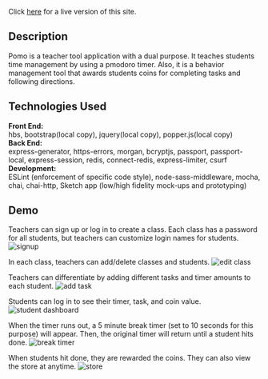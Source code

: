 Click [here](https://still-sea-86679.herokuapp.com/) for a live version of this site. 

## Description
Pomo is a teacher tool application with a dual purpose. It teaches students time management by using a pmodoro timer. Also, it is a behavior management tool that awards students coins for completing tasks and following directions. 

## Technologies Used
**Front End:** <br>
hbs, bootstrap(local copy), jquery(local copy), popper.js(local copy) <br>
**Back End:** <br>
express-generator, https-errors, morgan, bcryptjs, passport, passport-local, express-session, redis, connect-redis, express-limiter, csurf  <br>
**Development:**  <br>
ESLint (enforcement of specific code style), node-sass-middleware, mocha, chai, chai-http, Sketch app (low/high fidelity mock-ups and prototyping)

## Demo
Teachers can sign up or log in to create a class. Each class has a password for all students, but teachers can customize login names for students. 
![signup](https://github.com/melissarburnham/Pomo/blob/master/Demo/signupandaddclass.gif "Sign Up")

In each class, teachers can add/delete classes and students. 
![edit class](https://github.com/melissarburnham/Pomo/blob/master/Demo/deleteclassaddstudent.gif "edit class")

Teachers can differentiate by adding different tasks and timer amounts to each student. 
![add task](https://github.com/melissarburnham/Pomo/blob/master/Demo/assigntaskandlogout.gif "add task")

Students can log in to see their timer, task, and coin value.
![student dashboard](https://github.com/melissarburnham/Pomo/blob/master/Demo/studentdashboard.gif "student dashboard")

When the timer runs out, a 5 minute break timer (set to 10 seconds for this purpose) will appear. Then, the original timer will return until a student hits done. 
![break timer](https://github.com/melissarburnham/Pomo/blob/master/Demo/endoftimer.gif "break timer")

When students hit done, they are rewarded the coins. They can also view the store at anytime. 
![store](https://github.com/melissarburnham/Pomo/blob/master/Demo/doneandstore.gif "store")


